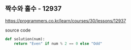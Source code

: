 ## 짝수와 홀수 - 12937

https://programmers.co.kr/learn/courses/30/lessons/12937



source code

```python
def solution(num):
    return "Even" if num % 2 == 0 else "Odd"
```

